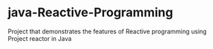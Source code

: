 # java-Reactive-Programming
Project that demonstrates the features of Reactive programming using Project reactor in Java

